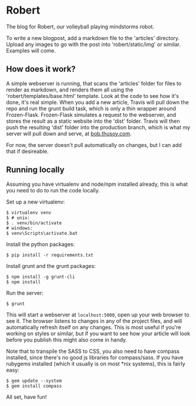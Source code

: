 Robert
======

The blog for Robert, our volleyball playing mindstorms robot.

To write a new blogpost, add a markdown file to the 'articles' directory. Upload any images
to go with the post into 'robert/static/img' or similar. Examples will come.

How does it work?
-----------------

A simple webserver is running, that scans the 'articles' folder for files to render as markdown,
and renders them all using the 'robert/templates/base.html' template. Look at the code to see how
it's done, it's real simple. When you add a new article, Travis will pull down the repo and run the
grunt build task, which is only a thin wrapper around Frozen-Flask. Frozen-Flask simulates a request
to the webserver, and stores the result as a static website into the 'dist' folder. Travis will
then push the resulting 'dist' folder into the production branch, which is what my server
will pull down and serve, at [bob.thusoy.com](http://bob.thusoy.com).

For now, the server doesn't pull automatically on changes, but I can add that if desireable.

Running locally
---------------

Assuming you have virtualenv and node/npm installed already, this is what you need to do to run the code locally.

Set up a new virtualenv:

    $ virtualenv venv
    $ # unix:
    $ . venv/bin/activate
    # windows:
    $ venv\Scripts\activate.bat

Install the python packages:

    $ pip install -r requirements.txt

Install grunt and the grunt packages:

    $ npm install -g grunt-cli
    $ npm install

Run the server:

    $ grunt

This will start a webserver at `localhost:5000`, open up your web browser to see it. The browser listens to changes in
any of the project files, and will automatically refresh itself on any changes. This is most useful if you're working
on styles or similar, but if you want to see how your article will look before you publish this might also come in 
handy.

Note that to transpile the SASS to CSS, you also need to have compass installed, since there's no good js libraries for
compass/sass. If you have rubygems installed (which it usually is on most *nix systems), this is fairly easy:

    $ gem update --system
    $ gem install compass

All set, have fun!
